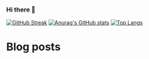 ### Hi there 👋
[![GitHub Streak](https://github-readme-streak-stats.herokuapp.com/?user=temiloluwa-js&theme=dark)](https://git.io/streak-stats)
[![Anurag's GitHub stats](https://github-readme-stats.vercel.app/api?username=temiloluwa-js)](https://github.com/anuraghazra/github-readme-stats)
[![Top Langs](https://github-readme-stats.vercel.app/api/top-langs/?username=temiloluwa-js)](https://github.com/anuraghazra/github-readme-stats)

# Blog posts
<!-- BLOG-POST-LIST:START -->
<!-- BLOG-POST-LIST:END -->
